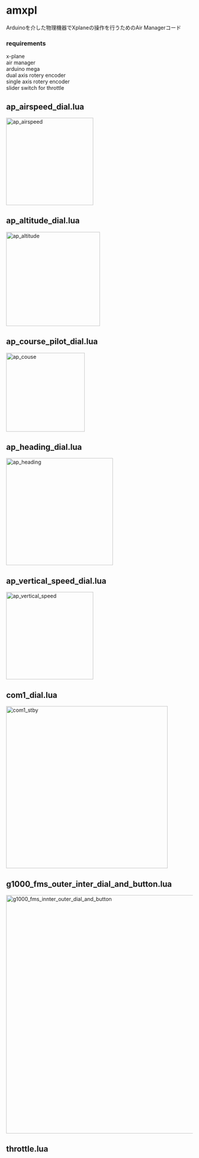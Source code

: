 # amxpl
Arduinoを介した物理機器でXplaneの操作を行うためのAir Managerコード  

### requirements
x-plane  
air manager  
arduino mega  
dual axis rotery encoder  
single axis rotery encoder  
slider switch for throttle  
  
  
## ap_airspeed_dial.lua

<img width="235" alt="ap_airspeed" src="https://user-images.githubusercontent.com/90855755/135490496-52d6eb6e-f987-4c83-9a29-5b5f85f2274f.png">

## ap_altitude_dial.lua
<img width="253" alt="ap_altitude" src="https://user-images.githubusercontent.com/90855755/135490518-dd739d56-c73d-4f7a-81cc-bc869ca2e22c.png">

## ap_course_pilot_dial.lua
<img width="212" alt="ap_couse" src="https://user-images.githubusercontent.com/90855755/135490486-953958e4-16d8-42c7-ac81-07398353b427.png">

## ap_heading_dial.lua
<img width="288" alt="ap_heading" src="https://user-images.githubusercontent.com/90855755/135490508-91494916-d60c-4f6e-b54a-2ab7984f1192.png">

## ap_vertical_speed_dial.lua
<img width="235" alt="ap_vertical_speed" src="https://user-images.githubusercontent.com/90855755/135490514-1d230a96-ad80-4100-a0cd-8de0782cf5b6.png">

## com1_dial.lua
<img width="436" alt="com1_stby" src="https://user-images.githubusercontent.com/90855755/135490527-a697e358-af1b-47cd-8e04-6ef3f8157dbe.png">

## g1000_fms_outer_inter_dial_and_button.lua
<img width="641" alt="g1000_fms_innter_outer_dial_and_button" src="https://user-images.githubusercontent.com/90855755/135483710-d533048f-cc7c-4128-845a-8640bf488bec.png">

## throttle.lua
